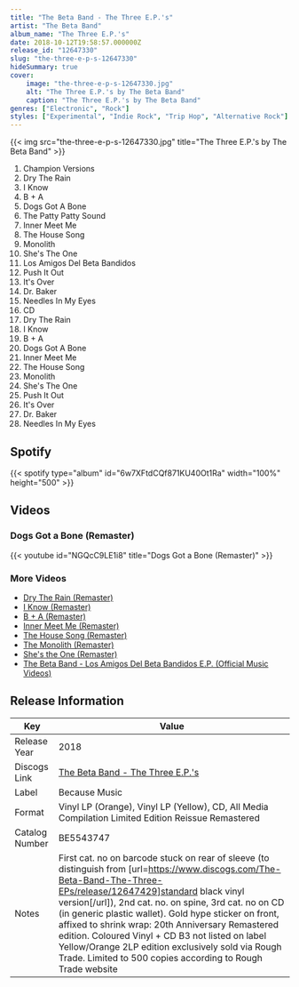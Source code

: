 ```yaml
---
title: "The Beta Band - The Three E.P.'s"
artist: "The Beta Band"
album_name: "The Three E.P.'s"
date: 2018-10-12T19:58:57.000000Z
release_id: "12647330"
slug: "the-three-e-p-s-12647330"
hideSummary: true
cover:
    image: "the-three-e-p-s-12647330.jpg"
    alt: "The Three E.P.'s by The Beta Band"
    caption: "The Three E.P.'s by The Beta Band"
genres: ["Electronic", "Rock"]
styles: ["Experimental", "Indie Rock", "Trip Hop", "Alternative Rock"]
---
```


{{< img src="the-three-e-p-s-12647330.jpg" title="The Three E.P.'s by The Beta Band" >}}

<!-- section break -->

1. Champion Versions
2. Dry The Rain
3. I Know
4. B + A
5. Dogs Got A Bone
6. The Patty Patty Sound
7. Inner Meet Me
8. The House Song
9. Monolith
10. She's The One
11. Los Amigos Del Beta Bandidos
12. Push It Out
13. It's Over
14. Dr. Baker
15. Needles In My Eyes
16. CD
17. Dry The Rain
18. I Know
19. B + A
20. Dogs Got A Bone
21. Inner Meet Me
22. The House Song
23. Monolith
24. She's The One
25. Push It Out
26. It's Over
27. Dr. Baker
28. Needles In My Eyes

<!-- section break -->


## Spotify
{{< spotify type="album" id="6w7XFtdCQf871KU40Ot1Ra" width="100%" height="500" >}}



## Videos
### Dogs Got a Bone (Remaster)
{{< youtube id="NGQcC9LE1i8" title="Dogs Got a Bone (Remaster)" >}}<br>

### More Videos

- [Dry The Rain (Remaster)](https://www.youtube.com/watch?v=6XKvbROUmNk)
- [I Know (Remaster)](https://www.youtube.com/watch?v=3LmCqpEJdI8)
- [B + A (Remaster)](https://www.youtube.com/watch?v=vuBCId0eics)
- [Inner Meet Me (Remaster)](https://www.youtube.com/watch?v=Abzt4cFprM4)
- [The House Song (Remaster)](https://www.youtube.com/watch?v=IP0fjwj18-Q)
- [The Monolith (Remaster)](https://www.youtube.com/watch?v=-Wle35U34_o)
- [She's the One (Remaster)](https://www.youtube.com/watch?v=yC6OQQ5E3gM)
- [The Beta Band - Los Amigos Del Beta Bandidos E.P. (Official Music Videos)](https://www.youtube.com/watch?v=uaz3BW_FeZE)


## Release Information
|  Key           | Value                                                |
| ---------------| ---------------------------------------------------- |
| Release Year   | 2018                                   |
| Discogs Link   | [The Beta Band - The Three E.P.'s](https://www.discogs.com/release/12647330-The-Beta-Band-The-Three-EPs) |
| Label          | Because Music |
| Format         | Vinyl LP (Orange), Vinyl LP (Yellow), CD, All Media Compilation Limited Edition Reissue Remastered |
| Catalog Number | BE5543747 |
| Notes | First cat. no on barcode stuck on rear of sleeve (to distinguish from [url=https://www.discogs.com/The-Beta-Band-The-Three-EPs/release/12647429]standard black vinyl version[/url]), 2nd cat. no. on spine, 3rd cat. no on CD (in generic plastic wallet).  Gold hype sticker on front, affixed to shrink wrap: 20th Anniversary Remastered edition. Coloured Vinyl + CD  B3 not listed on label  Yellow/Orange 2LP edition exclusively sold via Rough Trade. Limited to 500 copies according to Rough Trade website  |